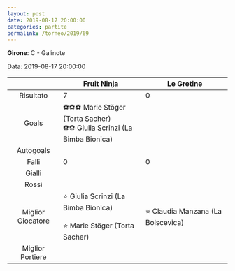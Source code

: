 ```yaml
---
layout: post
date: 2019-08-17 20:00:00
categories: partite
permalink: /torneo/2019/69
---
```

**Girone**: C - Galinote

Data: 2019-08-17 20:00:00

| | Fruit Ninja | Le Gretine |
|:-----:|-----|-----|
Risultato|7|0
Goals|⚽⚽⚽ Marie Stöger (Torta Sacher)<br/>⚽⚽ Giulia Scrinzi (La Bimba Bionica)|
Autogoals||
Falli|0|0
Gialli||
Rossi||
Miglior Giocatore|⭐ Giulia Scrinzi (La Bimba Bionica)<br/><br/>⭐ Marie Stöger (Torta Sacher)<br/>|⭐ Claudia Manzana (La Bolscevica)<br/>
Miglior Portiere||